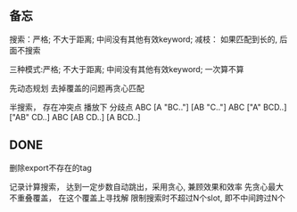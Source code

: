 ## 备忘
搜索：严格; 不大于距离;  中间没有其他有效keyword; 
     减枝： 如果匹配到长的, 后面不搜索

三种模式:严格; 不大于距离;  中间没有其他有效keyword; 一次算不算

先动态规划 去掉覆盖的问题再贪心匹配

半搜索， 存在冲突点  播放下
分歧点
ABC  [A "BC.."] [AB "C.."]
ABC  ["A" BCD..] ["AB" CD..]
ABC  [AB CD..] [A BCD..]

## DONE
删除export不存在的tag

记录计算搜索， 达到一定步数自动跳出，采用贪心, 兼顾效果和效率
先贪心最大不重叠覆盖， 在这个覆盖上寻找解
限制搜索时不超过N个slot, 即不中间跨过N个

